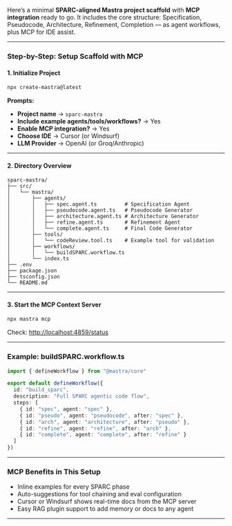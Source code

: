 Here’s a minimal **SPARC-aligned Mastra project scaffold** with **MCP integration** ready to go. It includes the core structure: Specification, Pseudocode, Architecture, Refinement, Completion — as agent workflows, plus MCP for IDE assist.

---

### **Step-by-Step: Setup Scaffold with MCP**

#### 1. **Initialize Project**

```bash
npx create-mastra@latest
```

**Prompts:**

* **Project name** → `sparc-mastra`
* **Include example agents/tools/workflows?** → Yes
* **Enable MCP integration?** → Yes
* **Choose IDE** → Cursor (or Windsurf)
* **LLM Provider** → OpenAI (or Groq/Anthropic)

---

#### 2. **Directory Overview**

```
sparc-mastra/
├── src/
│   └── mastra/
│       ├── agents/
│       │   ├── spec.agent.ts         # Specification Agent
│       │   ├── pseudocode.agent.ts   # Pseudocode Generator
│       │   ├── architecture.agent.ts # Architecture Generator
│       │   ├── refine.agent.ts       # Refinement Agent
│       │   └── complete.agent.ts     # Final Code Generator
│       ├── tools/
│       │   └── codeReview.tool.ts    # Example tool for validation
│       ├── workflows/
│       │   └── buildSPARC.workflow.ts
│       └── index.ts
├── .env
├── package.json
├── tsconfig.json
└── README.md
```

---

#### 3. **Start the MCP Context Server**

```bash
npx mastra mcp
```

Check: [http://localhost:4859/status](http://localhost:4859/status)

---

### **Example: buildSPARC.workflow\.ts**

```ts
import { defineWorkflow } from "@mastra/core"

export default defineWorkflow({
  id: "build_sparc",
  description: "Full SPARC agentic code flow",
  steps: [
    { id: "spec", agent: "spec" },
    { id: "pseudo", agent: "pseudocode", after: "spec" },
    { id: "arch", agent: "architecture", after: "pseudo" },
    { id: "refine", agent: "refine", after: "arch" },
    { id: "complete", agent: "complete", after: "refine" }
  ]
})
```

---

### **MCP Benefits in This Setup**

* Inline examples for every SPARC phase
* Auto-suggestions for tool chaining and eval configuration
* Cursor or Windsurf shows real-time docs from the MCP server
* Easy RAG plugin support to add memory or docs to any agent

--- 